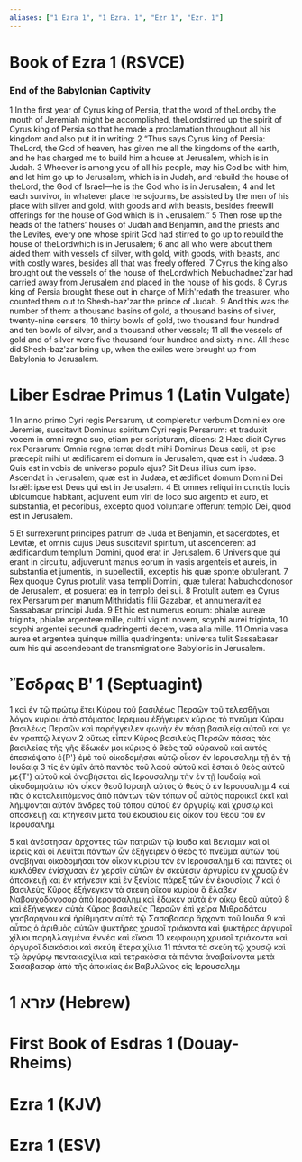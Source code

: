 ```yaml
---
aliases: ["1 Ezra 1", "1 Ezra. 1", "Ezr 1", "Ezr. 1"]
---
```



# Book of Ezra 1 (RSVCE)

### End of the Babylonian Captivity
1 In the first year of Cyrus king of Persia, that the word of theLordby the mouth of Jeremiah might be accomplished, theLordstirred up the spirit of Cyrus king of Persia so that he made a proclamation throughout all his kingdom and also put it in writing:
2 “Thus says Cyrus king of Persia: TheLord, the God of heaven, has given me all the kingdoms of the earth, and he has charged me to build him a house at Jerusalem, which is in Judah.
3 Whoever is among you of all his people, may his God be with him, and let him go up to Jerusalem, which is in Judah, and rebuild the house of theLord, the God of Israel—he is the God who is in Jerusalem;
4 and let each survivor, in whatever place he sojourns, be assisted by the men of his place with silver and gold, with goods and with beasts, besides freewill offerings for the house of God which is in Jerusalem.”
5 Then rose up the heads of the fathers’ houses of Judah and Benjamin, and the priests and the Levites, every one whose spirit God had stirred to go up to rebuild the house of theLordwhich is in Jerusalem;
6 and all who were about them aided them with vessels of silver, with gold, with goods, with beasts, and with costly wares, besides all that was freely offered.
7 Cyrus the king also brought out the vessels of the house of theLordwhich Nebuchadnezʹzar had carried away from Jerusalem and placed in the house of his gods.
8 Cyrus king of Persia brought these out in charge of Mithʹredath the treasurer, who counted them out to Shesh-bazʹzar the prince of Judah.
9 And this was the number of them: a thousand basins of gold, a thousand basins of silver, twenty-nine censers,
10 thirty bowls of gold, two thousand four hundred and ten bowls of silver, and a thousand other vessels;
11 all the vessels of gold and of silver were five thousand four hundred and sixty-nine. All these did Shesh-bazʹzar bring up, when the exiles were brought up from Babylonia to Jerusalem.


# Liber Esdrae Primus 1 (Latin Vulgate)

1 In anno primo Cyri regis Persarum, ut compleretur verbum Domini ex ore Jeremiæ, suscitavit Dominus spiritum Cyri regis Persarum: et traduxit vocem in omni regno suo, etiam per scripturam, dicens:
2 Hæc dicit Cyrus rex Persarum: Omnia regna terræ dedit mihi Dominus Deus cæli, et ipse præcepit mihi ut ædificarem ei domum in Jerusalem, quæ est in Judæa.
3 Quis est in vobis de universo populo ejus? Sit Deus illius cum ipso. Ascendat in Jerusalem, quæ est in Judæa, et ædificet domum Domini Dei Israël: ipse est Deus qui est in Jerusalem.
4 Et omnes reliqui in cunctis locis ubicumque habitant, adjuvent eum viri de loco suo argento et auro, et substantia, et pecoribus, excepto quod voluntarie offerunt templo Dei, quod est in Jerusalem.

5 Et surrexerunt principes patrum de Juda et Benjamin, et sacerdotes, et Levitæ, et omnis cujus Deus suscitavit spiritum, ut ascenderent ad ædificandum templum Domini, quod erat in Jerusalem.
6 Universique qui erant in circuitu, adjuverunt manus eorum in vasis argenteis et aureis, in substantia et jumentis, in supellectili, exceptis his quæ sponte obtulerant.
7 Rex quoque Cyrus protulit vasa templi Domini, quæ tulerat Nabuchodonosor de Jerusalem, et posuerat ea in templo dei sui.
8 Protulit autem ea Cyrus rex Persarum per manum Mithridatis filii Gazabar, et annumeravit ea Sassabasar principi Juda.
9 Et hic est numerus eorum: phialæ aureæ triginta, phialæ argenteæ mille, cultri viginti novem, scyphi aurei triginta,
10 scyphi argentei secundi quadringenti decem, vasa alia mille.
11 Omnia vasa aurea et argentea quinque millia quadringenta: universa tulit Sassabasar cum his qui ascendebant de transmigratione Babylonis in Jerusalem.


# Ἔσδρας Βʹ 1 (Septuagint)

1 καὶ ἐν τῷ πρώτῳ ἔτει Κύρου τοῦ βασιλέως Περσῶν τοῦ τελεσθῆναι λόγον κυρίου ἀπὸ στόματος Ιερεμιου ἐξήγειρεν κύριος τὸ πνεῦμα Κύρου βασιλέως Περσῶν καὶ παρήγγειλεν φωνὴν ἐν πάσῃ βασιλείᾳ αὐτοῦ καί γε ἐν γραπτῷ λέγων
2 οὕτως εἶπεν Κῦρος βασιλεὺς Περσῶν πάσας τὰς βασιλείας τῆς γῆς ἔδωκέν μοι κύριος ὁ θεὸς τοῦ οὐρανοῦ καὶ αὐτὸς ἐπεσκέψατο ἐ{P'} ἐμὲ τοῦ οἰκοδομῆσαι αὐτῷ οἶκον ἐν Ιερουσαλημ τῇ ἐν τῇ Ιουδαίᾳ
3 τίς ἐν ὑμῖν ἀπὸ παντὸς τοῦ λαοῦ αὐτοῦ καὶ ἔσται ὁ θεὸς αὐτοῦ με{T'} αὐτοῦ καὶ ἀναβήσεται εἰς Ιερουσαλημ τὴν ἐν τῇ Ιουδαίᾳ καὶ οἰκοδομησάτω τὸν οἶκον θεοῦ Ισραηλ αὐτὸς ὁ θεὸς ὁ ἐν Ιερουσαλημ
4 καὶ πᾶς ὁ καταλειπόμενος ἀπὸ πάντων τῶν τόπων οὗ αὐτὸς παροικεῖ ἐκεῖ καὶ λήμψονται αὐτὸν ἄνδρες τοῦ τόπου αὐτοῦ ἐν ἀργυρίῳ καὶ χρυσίῳ καὶ ἀποσκευῇ καὶ κτήνεσιν μετὰ τοῦ ἑκουσίου εἰς οἶκον τοῦ θεοῦ τοῦ ἐν Ιερουσαλημ

5 καὶ ἀνέστησαν ἄρχοντες τῶν πατριῶν τῷ Ιουδα καὶ Βενιαμιν καὶ οἱ ἱερεῖς καὶ οἱ Λευῖται πάντων ὧν ἐξήγειρεν ὁ θεὸς τὸ πνεῦμα αὐτῶν τοῦ ἀναβῆναι οἰκοδομῆσαι τὸν οἶκον κυρίου τὸν ἐν Ιερουσαλημ
6 καὶ πάντες οἱ κυκλόθεν ἐνίσχυσαν ἐν χερσὶν αὐτῶν ἐν σκεύεσιν ἀργυρίου ἐν χρυσῷ ἐν ἀποσκευῇ καὶ ἐν κτήνεσιν καὶ ἐν ξενίοις πάρεξ τῶν ἐν ἑκουσίοις
7 καὶ ὁ βασιλεὺς Κῦρος ἐξήνεγκεν τὰ σκεύη οἴκου κυρίου ἃ ἔλαβεν Ναβουχοδονοσορ ἀπὸ Ιερουσαλημ καὶ ἔδωκεν αὐτὰ ἐν οἴκῳ θεοῦ αὐτοῦ
8 καὶ ἐξήνεγκεν αὐτὰ Κῦρος βασιλεὺς Περσῶν ἐπὶ χεῖρα Μιθραδάτου γασβαρηνου καὶ ἠρίθμησεν αὐτὰ τῷ Σασαβασαρ ἄρχοντι τοῦ Ιουδα
9 καὶ οὗτος ὁ ἀριθμὸς αὐτῶν ψυκτῆρες χρυσοῖ τριάκοντα καὶ ψυκτῆρες ἀργυροῖ χίλιοι παρηλλαγμένα ἐννέα καὶ εἴκοσι
10 κεφφουρη χρυσοῖ τριάκοντα καὶ ἀργυροῖ διακόσιοι καὶ σκεύη ἕτερα χίλια
11 πάντα τὰ σκεύη τῷ χρυσῷ καὶ τῷ ἀργύρῳ πεντακισχίλια καὶ τετρακόσια τὰ πάντα ἀναβαίνοντα μετὰ Σασαβασαρ ἀπὸ τῆς ἀποικίας ἐκ Βαβυλῶνος εἰς Ιερουσαλημ


# 1 עזרא (Hebrew)


# First Book of Esdras 1 (Douay-Rheims)


# Ezra 1 (KJV)


# Ezra 1 (ESV)


